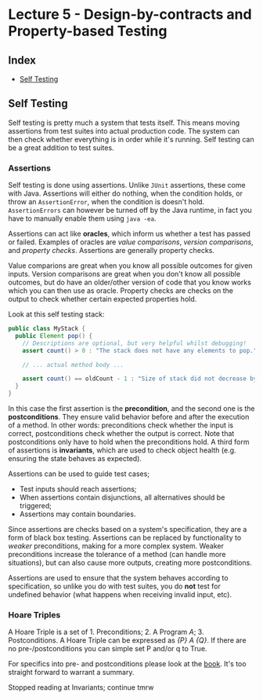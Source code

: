 # Lecture 5 - Design-by-contracts and Property-based Testing

## Index
- [Self Testing](#self-testing)

## Self Testing
Self testing is pretty much a system that tests itself. This means moving assertions from test suites into actual
production code. The system can then check whether everything is in order while it's running. Self testing can be a
great addition to test suites.

### Assertions
Self testing is done using assertions. Unlike `JUnit` assertions, these come with Java. Assertions will either do
nothing, when the condition holds, or throw an `AssertionError`, when the condition is doesn't hold. `AssertionErrors` can
however be turned off by the Java runtime, in fact you have to manually enable them using `java -ea`.

Assertions can act like **oracles**, which inform us whether a test has passed or failed. Examples of oracles are
*value comparisons*, *version comparisons*, and *property checks*. Assertions are generally property checks.

Value comparions are great when you know all possible outcomes for given inputs. Version comparisons are great when you
don't know all possible outcomes, but do have an older/other version of code that you know works which you can then use
as oracle. Property checks are checks on the output to check whether certain expected properties hold.

Look at this self testing stack:
```java
public class MyStack {
  public Element pop() {
    // Descriptions are optional, but very helpful whilst debugging!
    assert count() > 0 : "The stack does not have any elements to pop."

    // ... actual method body ...

    assert count() == oldCount - 1 : "Size of stack did not decrease by one";
  }
}
```

In this case the first assertion is the **precondition**, and the second one is the **postconditions**. They ensure
valid behavior before and after the execution of a method. In other words: preconditions check whether the input is
correct, postconditions check whether the output is correct. Note that postconditions only have to hold when the
preconditions hold. A third form of assertions is **invariants**, which are used to check object health (e.g. ensuring
the state behaves as expected).

Assertions can be used to guide test cases;
- Test inputs should reach assertions;
- When assertions contain disjunctions, all alternatives should be triggered;
- Assertions may contain boundaries.

Since assertions are checks based on a system's specification, they are a form of black box testing. Assertions can be
replaced by functionality to *weaker* preconditions, making for a more complex system. Weaker preconditions increase the
tolerance of a method (can handle more situations), but can also cause more outputs, creating more postconditions.

Assertions are used to ensure that the system behaves according to specification, so unlike you do with test suites, you
do **not** test for undefined behavior (what happens when receiving invalid input, etc).

### Hoare Triples
A Hoare Triple is a set of 1. Preconditions; 2. A Program *A*; 3. Postconditions. A Hoare Triple can be expressed as
*{P} A {Q}*. If there are no pre-/postconditions you can simple set P and/or q to True.

For specifics into pre- and postconditions please look at the
[book](https://sttp.site/chapters/testing-techniques/design-by-contracts.html). It's too straight forward to warrant a
summary.

Stopped reading at Invariants; continue tmrw
